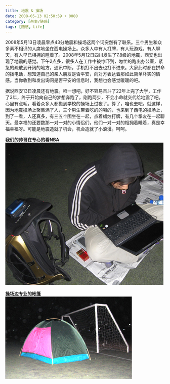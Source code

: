 ```yaml
---
title: 地震 & 操场
date: 2008-05-13 02:50:59 + 0080
category: [杂事/随感]
tags: [随感, Life]
---
```


2008年5月13日凌晨零点43分地震和操场这两个词突然有了联系。三个男生和众多素不相识的人席地坐在西电操场上。众多人中有人打牌，有人玩游戏，有人聊天，有人早已相拥的睡着了。2008年5月12日四川发生了7.8级的地震，西安也出现了地震的感觉。下午2点多，很多人在工作中被惊吓到，匆忙的跑出办公室，紧急的疏散到开阔的地方，通讯中断，手机打不出去也打不进来。大家此时都在拼命的拨电话，想知道自己的亲人朋友是否平安，向对方表达着那如此简单朴实的情感。当你收到和发出询问是否平安的信息时，我想也会感觉暖暖的吧。  

据说西安13日凌晨还有地震。咱一想吧，好不容易奋斗了22年上完了大学，工作了3年，终于开始向自己的梦想奔跑了，刚跑两步，不会小命就交代给地震了吧。心里有点毛，看着众多人都搬到学校的操场上过夜了。算了，咱也去吧。就这样，因为地震操场上聚集满了人，三个男生带着吃的的喝的，也来到了西电的操场上，到了一看，人还真多，有三五个围坐在一起，点着蜡烛打牌，有几个挚友在一起聊天。最幸福的还要数那一对一对的小情侣们，他们一对一对的相拥着睡着，真是幸福幸福呀。可能是地震造就了机会，机会造就了小浪漫。呵呵。  

 **我们的帅哥在专心的看NBA**  
![a man](/assets/attachments/2008/05/13_024905_96xbearthquake1.jpg)  

 **操场边专业的帐篷**  
![tent beside the playground](/assets/attachments/2008/05/13_025011_fc5iearthquake2.jpg)
